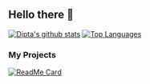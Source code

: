 ## Hello there 👋

<!--
**TheObligedDipta/TheObligedDipta** is a ✨ _special_ ✨ repository because its `README.md` (this file) appears on your GitHub profile.

Here are some ideas to get you started:
- 🌱 I’m currently learning ...
- 👯 I’m looking to collaborate on ...
- 🤔 I’m looking for help with ...
- 💬 Ask me about ...
- 📫 How to reach me: ...
- 😄 Pronouns: ...
- ⚡ Fun fact: ...
- 🔭 Discord Bot with Python
-->
[![Dipta's github stats](https://github-readme-stats.vercel.app/api?username=TheObligedDipta&show_icons=true&theme=tokyonight&count_private=true&show_owner&show_icons&line_height=20)](https://github.com/TheObligedDipta)
[![Top Languages](https://github-readme-stats.vercel.app/api/top-langs/?username=TheObligedDipta&langs_count=5&theme=tokyonight&layout=compact&card_width=320)](https://github.com/TheObligedDipta)
### My Projects
[![ReadMe Card](https://github-readme-stats.vercel.app/api/pin/?username=TheObligedDipta&repo=Project_Moment&theme=tokyonight)](https://github.com/TheObligedDipta/Project_Moment)

